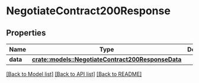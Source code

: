 # NegotiateContract200Response

## Properties

Name | Type | Description | Notes
------------ | ------------- | ------------- | -------------
**data** | [**crate::models::NegotiateContract200ResponseData**](Negotiate_Contract_200_Response_data.md) |  | 

[[Back to Model list]](../README.md#documentation-for-models) [[Back to API list]](../README.md#documentation-for-api-endpoints) [[Back to README]](../README.md)



